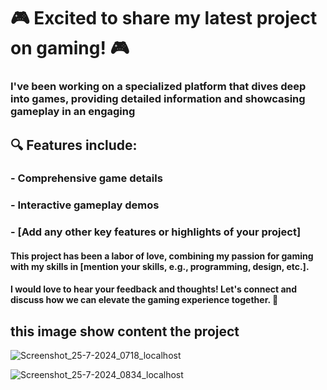 # 🎮 Excited to share my latest project on gaming! 🎮

### I've been working on a specialized platform that dives deep into games, providing detailed information and showcasing gameplay in an engaging

## 🔍 Features include:
### - Comprehensive game details
### - Interactive gameplay demos
### - [Add any other key features or highlights of your project]

#### This project has been a labor of love, combining my passion for gaming with my skills in [mention your skills, e.g., programming, design, etc.]. 

#### I would love to hear your feedback and thoughts! Let's connect and discuss how we can elevate the gaming experience together. 🚀

## this image show content the project

![Screenshot_25-7-2024_0718_localhost](https://github.com/user-attachments/assets/b8bc68e4-ddd9-4dc7-b3bc-019aa6ff441d)
  
![Screenshot_25-7-2024_0834_localhost](https://github.com/user-attachments/assets/b9a704dc-d086-4f88-958d-0cfbfeaeb088)
